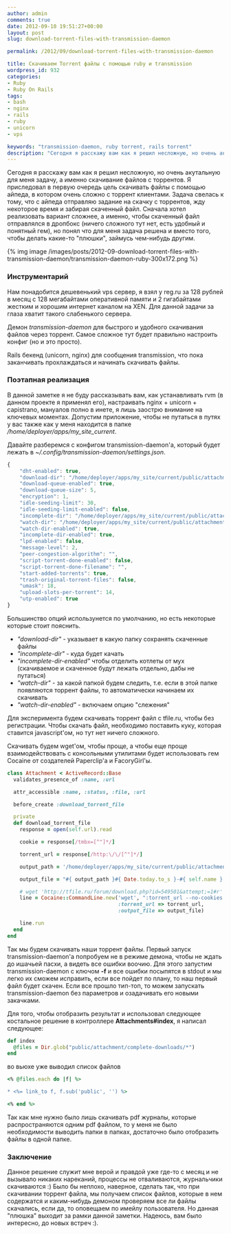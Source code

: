 ```yaml
---
author: admin
comments: true
date: 2012-09-10 19:51:27+00:00
layout: post
slug: download-torrent-files-with-transmission-daemon

permalink: /2012/09/download-torrent-files-with-transmission-daemon

title: Скачиваем Torrent файлы с помощью ruby и transmission
wordpress_id: 932
categories:
- Ruby
- Ruby On Rails
tags:
- bash
- nginx
- rails
- ruby
- unicorn
- vps

keywords: "transmission-daemon, ruby torrent, rails torrent"
description: "Сегодня я расскажу вам как я решил несложную, но очень акутальную для меня задачу, а именно скачивание файлов с торрентов."
---
```


Сегодня я расскажу вам как я решил несложную, но очень акутальную для меня задачу, а именно скачивание файлов с торрентов. Я приследовал в первую очередь цель скачивать файлы с помощью айпеда, в котором очень сложно с торрент клиентами. Задача свелась к тому, что с айпеда отправляю задание на скачку с торрентов, жду некоторое время и забирая скаченный файл. Сначала хотел реализовать вариант сложнее, а именно, чтобы скаченный файл отправлялся в дропбокс (ничего сложного тут нет, есть удобный и понятный гем), но понял что для меня задача решена и вместо того, чтобы делать какие-то "плюшки", займусь чем-нибудь другим.

<!-- more -->

{% img image /images/posts/2012-09-download-torrent-files-with-transmission-daemon/transmission-daemon-ruby-300x172.png %}

### Инструментарий

Нам понадобится дешевенький vps сервер, я взял у reg.ru за 128 рублей в месяц с 128 мегабайтами оперативной памяти и 2 гигабайтами жестким и хорошим интернет каналом на XEN. Для данной задачи за глаза хватит такого слабенького сервера.


Демон _transmission-daemon_ для быстрого и удобного скачивания файлов через торрент. Самое сложное тут будет правильно настроить конфиг (но и это просто).

Rails бекенд (unicorn, nginx) для сообщения transmission, что пока заканчивать прохлаждаться и начинать скачивать файлы.

### Поэтапная реализация

В данной заметке я не буду рассказывать вам, как устанавливать rvm (в данном проекте я применял его), настраивать nginx + unicorn + capistrano, мануалов полно в инете, я лишь заострю внимание на ключевых моментах. Допустим приложение, чтобы не путаться в путях у вас также как у меня находится в папке _/home/deployer/apps/my_site_current_.

Давайте разберемся с конфигом transmission-daemon'а, который будет лежать в _~/.config/transmission-daemon/settings.json_.

``` javascript
{
    "dht-enabled": true,
    "download-dir": "/home/deployer/apps/my_site/current/public/attachment/complete-downloads",
    "download-queue-enabled": true,
    "download-queue-size": 5,
    "encryption": 1,
    "idle-seeding-limit": 30,
    "idle-seeding-limit-enabled": false,
    "incomplete-dir": "/home/deployer/apps/my_site/current/public/attachment/incomplete-downloads",
    "watch-dir": "/home/deployer/apps/my_site/current/public/attachment/incomplete-dir",
    "watch-dir-enabled": true,
    "incomplete-dir-enabled": true,
    "lpd-enabled": false,
    "message-level": 2,
    "peer-congestion-algorithm": "",
    "script-torrent-done-enabled": false,
    "script-torrent-done-filename": "",
    "start-added-torrents": true,
    "trash-original-torrent-files": false,
    "umask": 18,
    "upload-slots-per-torrent": 14,
    "utp-enabled": true
}

```

Большинство опций использунется по умолчанию, но есть некоторые которые стоит пояснить.

  * _"download-dir"_ - указывает в какую папку сохранять скаченные файлы
  * _"incomplete-dir"_ - куда будет качать
  * _"incomplete-dir-enabled"_ чтобы отделить котлеты от мух (скачиваемое и скаченное будут лежать отдельно, дабы не путаться)
  * _"watch-dir"_ - за какой папкой будем следить, т.е. если в этой папке появляются торрент файлы, то автоматически начинаем их скачивать
  * _"watch-dir-enabled"_ - включаем опцию "слежения"

Для эксперимента будем скачивать торрент файл с tfile.ru, чтобы без регистрации. Чтобы скачать файл, необходимо поставить куку, которая ставится javascript'ом, но тут нет ничего сложного.

Скачивать будем wget'ом, чтобы проще, а чтобы еще проще взаимодействовать с консольными утилитами будет использовать гем Cocaine от создателей Paperclip'а и FacoryGirl'ы.

``` ruby
class Attachment < ActiveRecord::Base
  validates_presence_of :name, :url

  attr_accessible :name, :status, :file, :url

  before_create :download_torrent_file

  private
  def download_torrent_file
    response = open(self.url).read

    cookie = response[/tmbx=[^"]*/]

    torrent_url = response[/http:\/\/[^"]*/]

    output_path = '/home/deployer/apps/my_site/current/public/attachment/incomplete-dir/'

    output_file = "#{ output_path }#{ Date.today.to_s }-#{ self.name }.torrent"

    # wget 'http://tfile.ru/forum/download.php?id=549501&attempt;=1#r' --no-cookies --header "Cookie: tmbx=6df9fc90ad02d5bdf2ca7449d0cc44
    line = Cocaine::CommandLine.new('wget', ":torrent_url --no-cookies --header 'Cookie: #{ cookie }' -O :output_file",
                                    :torrent_url => torrent_url,
                                    :output_file => output_file)

    line.run
  end
end

```

Так мы будем скачивать наши торрент файлы. Первый запуск transmission-daemon'а попробуем не в режиме демона, чтобы не ждать до ишачьей пасхи, а видеть все ошибки воочию. Для этого запустим transmission-daemon с ключом **-f** и все ошибки посыпятся в stdout и мы легко их сможем исправить, если все пойдет по плану, то наш первый файл будет скачен. Если все прошло тип-топ, то можем запускать transmission-daemon без параметров и озадачивать его новыми закачками.

Для того, чтобы отобразить результат и использовал следующее костальное решение в контроллере **Attachments#index**, я написал следующее:

``` ruby
def index
  @files = Dir.glob("public/attachment/complete-downloads/*")
end

```

во вьюхе уже выводил список файлов

``` ruby
<% @files.each do |f| %>

* <%= link_to f, f.sub('public', '') %>

<% end %>

```

Так как мне нужно было лишь скачивать pdf журналы, которые распространяются одним pdf файлом, то у меня не было необходимости выводить папки в папках, достаточно было отобразить файлы в одной папке.


### Заключение

Данное решение служит мне верой и правдой уже где-то с месяц и не вызывало никаких нареканий, процессы не отваливаются, журнальчики скачиваются :) Было бы неплохо, наверное, сделать так, что при скачивании торрент файла, мы получаем список файлов, которые в нем содержатся и каким-нибудь демоном проверяем все ли файлы скачались, если да, то оповещаем по имейлу пользователя. Но данная "плюшка" выходит за рамки данной заметки. Надеюсь, вам было интересно, до новых встреч :).
